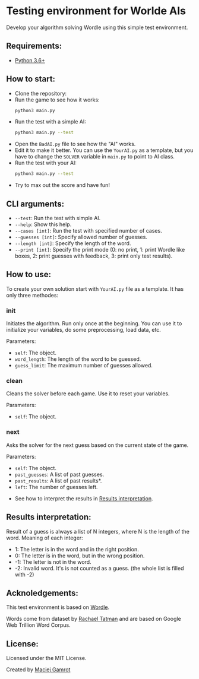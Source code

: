 # Testing environment for Worlde AIs

Develop your algorithm solving Wordle using this simple test environment.

## Requirements:

- [Python 3.6+](https://www.python.org/downloads/)

## How to start:

- Clone the repository:
- Run the game to see how it works:
  ```bash
  python3 main.py
  ```
- Run the test with a simple AI:
  ```bash
  python3 main.py --test
  ```
- Open the `BadAI.py` file to see how the "AI" works.
- Edit it to make it better. You can use the `YourAI.py` as a template, but you have to change the `SOLVER` variable in `main.py` to point to AI class.
- Run the test with your AI:
  ```bash
  python3 main.py --test
  ```
- Try to max out the score and have fun!

## CLI arguments:

- `--test`: Run the test with simple AI.
- `--help`: Show this help.
- `--cases [int]`: Run the test with specified number of cases.
- `--guesses [int]`: Specify allowed number of guesses.
- `--length [int]`: Specify the length of the word.
- `--print [int]`: Specify the print mode (0: no print, 1: print Wordle like boxes, 2: print guesses with feedback, 3: print only test results).

## How to use:

To create your own solution start with `YourAI.py` file as a template. It has only three methodes:

### **init**

Initiates the algorithm. Run only once at the beginning. You can use it to initialize your variables, do some preprocessing, load data, etc.

Parameters:

- `self`: The object.
- `word_length`: The length of the word to be guessed.
- `guess_limit`: The maximum number of guesses allowed.

### clean

Cleans the solver before each game. Use it to reset your variables.

Parameters:

- `self`: The object.

### next

Asks the solver for the next guess based on the current state of the game.

Parameters:

- `self`: The object.
- `past_guesses`: A list of past guesses.
- `past_results`: A list of past results\*.
- `left`: The number of guesses left.

* See how to interpret the results in [Results interpretation](#results-interpretation).

## Results interpretation:

Result of a guess is always a list of N integers, where N is the length of the word.
Meaning of each integer:

- 1: The letter is in the word and in the right position.
- 0: The letter is in the word, but in the wrong position.
- -1: The letter is not in the word.
- -2: Invalid word. It's is not counted as a guess. (the whole list is filled with -2)

## Acknoledgements:

This test environment is based on [Wordle](https://www.powerlanguage.co.uk/wordle/).

Words come from dataset by [Rachael Tatman](https://www.kaggle.com/rtatman/english-word-frequency/version/1) and are based on Google Web Trillion Word Corpus.

## License:

Licensed under the MIT License.

Created by [Maciej Gamrot](https://github.com/maciekgamma)
